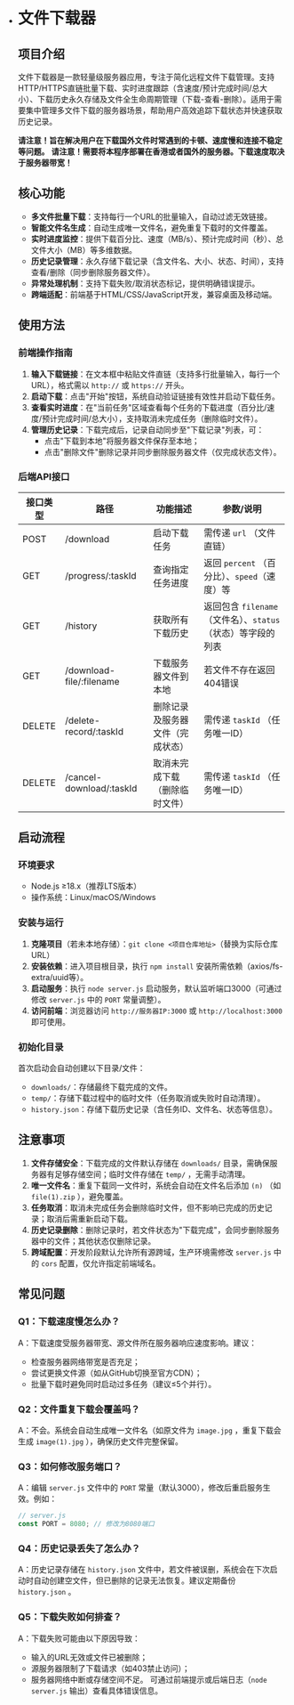 - # 文件下载器

  ## 项目介绍
  文件下载器是一款轻量级服务器应用，专注于简化远程文件下载管理。支持HTTP/HTTPS直链批量下载、实时进度跟踪（含速度/预计完成时间/总大小）、下载历史永久存储及文件全生命周期管理（下载-查看-删除）。适用于需要集中管理多文件下载的服务器场景，帮助用户高效追踪下载状态并快速获取历史记录。

  **请注意！旨在解决用户在下载国外文件时常遇到的卡顿、速度慢和连接不稳定等问题。**
  **请注意！需要将本程序部署在香港或者国外的服务器。下载速度取决于服务器带宽！**

  ## 核心功能
  - **多文件批量下载**：支持每行一个URL的批量输入，自动过滤无效链接。
  - **智能文件名生成**：自动生成唯一文件名，避免重复下载时的文件覆盖。
  - **实时进度监控**：提供下载百分比、速度（MB/s）、预计完成时间（秒）、总文件大小（MB）等多维数据。
  - **历史记录管理**：永久存储下载记录（含文件名、大小、状态、时间），支持查看/删除（同步删除服务器文件）。
  - **异常处理机制**：支持下载失败/取消状态标记，提供明确错误提示。
  - **跨端适配**：前端基于HTML/CSS/JavaScript开发，兼容桌面及移动端。

  ## 使用方法

  ### 前端操作指南
  1. **输入下载链接**：在文本框中粘贴文件直链（支持多行批量输入，每行一个URL），格式需以 `http://` 或 `https://` 开头。
  2. **启动下载**：点击"开始"按钮，系统自动验证链接有效性并启动下载任务。
  3. **查看实时进度**：在"当前任务"区域查看每个任务的下载进度（百分比/速度/预计完成时间/总大小），支持取消未完成任务（删除临时文件）。
  4. **管理历史记录**：下载完成后，记录自动同步至"下载记录"列表，可：
     - 点击"下载到本地"将服务器文件保存至本地；
     - 点击"删除文件"删除记录并同步删除服务器文件（仅完成状态文件）。

  ### 后端API接口
  | 接口类型 | 路径                     | 功能描述                         | 参数/说明                                                    |
  | -------- | ------------------------ | -------------------------------- | ------------------------------------------------------------ |
  | POST     | /download                | 启动下载任务                     | 需传递 `url` （文件直链）                                    |
  | GET      | /progress/:taskId        | 查询指定任务进度                 | 返回 `percent` （百分比）、`speed`（速度）等                 |
  | GET      | /history                 | 获取所有下载历史                 | 返回包含 `filename` （文件名）、`status` （状态）等字段的列表 |
  | GET      | /download-file/:filename | 下载服务器文件到本地             | 若文件不存在返回404错误                                      |
  | DELETE   | /delete-record/:taskId   | 删除记录及服务器文件（完成状态） | 需传递 `taskId` （任务唯一ID）                               |
  | DELETE   | /cancel-download/:taskId | 取消未完成下载（删除临时文件）   | 需传递 `taskId` （任务唯一ID）                               |

  ## 启动流程

  ### 环境要求
  - Node.js ≥18.x（推荐LTS版本）
  - 操作系统：Linux/macOS/Windows

  ### 安装与运行
  1. **克隆项目**（若未本地存储）：`git clone <项目仓库地址>`（替换为实际仓库URL）
  2. **安装依赖**：进入项目根目录，执行 `npm install` 安装所需依赖（axios/fs-extra/uuid等）。
  3. **启动服务**：执行 `node server.js` 启动服务，默认监听端口3000（可通过修改 `server.js` 中的 `PORT` 常量调整）。
  4. **访问前端**：浏览器访问 `http://服务器IP:3000` 或 `http://localhost:3000` 即可使用。

  ### 初始化目录
  首次启动会自动创建以下目录/文件：
  - `downloads/`：存储最终下载完成的文件。
  - `temp/`：存储下载过程中的临时文件（任务取消或失败时自动清理）。
  - `history.json`：存储下载历史记录（含任务ID、文件名、状态等信息）。

  ## 注意事项
  1. **文件存储安全**：下载完成的文件默认存储在 `downloads/` 目录，需确保服务器有足够存储空间；临时文件存储在 `temp/` ，无需手动清理。
  2. **唯一文件名**：重复下载同一文件时，系统会自动在文件名后添加 `(n)` （如 `file(1).zip` ），避免覆盖。
  3. **任务取消**：取消未完成任务会删除临时文件，但不影响已完成的历史记录；取消后需重新启动下载。
  4. **历史记录删除**：删除记录时，若文件状态为"下载完成"，会同步删除服务器中的文件；其他状态仅删除记录。
  5. **跨域配置**：开发阶段默认允许所有源跨域，生产环境需修改 `server.js` 中的 `cors` 配置，仅允许指定前端域名。

  ## 常见问题

  ### Q1：下载速度慢怎么办？
  A：下载速度受服务器带宽、源文件所在服务器响应速度影响。建议：
  - 检查服务器网络带宽是否充足；
  - 尝试更换文件源（如从GitHub切换至官方CDN）；
  - 批量下载时避免同时启动过多任务（建议≤5个并行）。

  ### Q2：文件重复下载会覆盖吗？
  A：不会。系统会自动生成唯一文件名（如原文件为 `image.jpg` ，重复下载会生成 `image(1).jpg` ），确保历史文件完整保留。

  ### Q3：如何修改服务端口？
  A：编辑 `server.js` 文件中的 `PORT` 常量（默认3000），修改后重启服务生效。例如：

  ```js
  // server.js
  const PORT = 8080; // 修改为8080端口
  ```

  ### Q4：历史记录丢失了怎么办？

  A：历史记录存储在 `history.json` 文件中，若文件被误删，系统会在下次启动时自动创建空文件，但已删除的记录无法恢复。建议定期备份 `history.json` 。

  ### Q5：下载失败如何排查？

  A：下载失败可能由以下原因导致：

  - 输入的URL无效或文件已被删除；
  - 源服务器限制了下载请求（如403禁止访问）；
  - 服务器网络中断或存储空间不足。 可通过前端提示或后端日志（`node server.js` 输出）查看具体错误信息。
